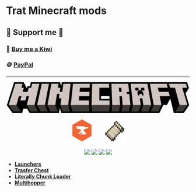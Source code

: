 # Trat Minecraft mods

## 🗿 Support me 🧡

### 🥝 [Buy me a Kiwi](https://buymeacoffee.com/tratteo)

### 🪙 [PayPal](https://www.paypal.me/tratteo)

---

<p align="center">
    <img src="assets/minecraft.svg" width="500"/>
</p>
  <p align="center">
    <img src="assets/curseforge.webp" height="64" style="margin-right: 10px;" />
    <img src="assets/fabric.webp" height="64" style="margin-left: 10px;" />
  </p>
  <p align="center">
    <img src="https://user-images.githubusercontent.com/31132987/80125195-a13b6d80-8591-11ea-828f-1ac07a1ac498.png" height="150" />
    <img src="https://user-images.githubusercontent.com/31132987/78308663-58bc0180-7549-11ea-9c09-3a1813e2a986.png" width="150" />
    <img src="https://user-images.githubusercontent.com/31132987/103446388-43623800-4c7f-11eb-830c-4734d00f8468.png" height="150" />
    <img src="https://github.com/trat-mods/Multihopper/assets/31132987/15f44132-9bd6-4afb-b9a8-c7cc5beb81f7" height="150" />
  </p>

-   **[Launchers](https://github.com/trat-mods/LaunchersMod)**
-   **[Trasfer Chest](https://github.com/trat-mods/TransferChest)**
-   **[Literally Chunk Loader](https://github.com/trat-mods/LiterallyChunkLoader)**
-   **[Multihopper](https://github.com/trat-mods/Multihopper)**
